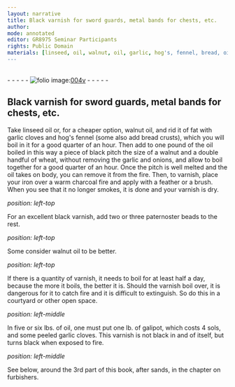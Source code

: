```yaml
---
layout: narrative
title: Black varnish for sword guards, metal bands for chests, etc.
author:
mode: annotated
editor: GR8975 Seminar Participants
rights: Public Domain
materials: [linseed, oil, walnut, oil, garlic, hog's, fennel, bread, oil, black, pitch, wheat, garlic, onions, pitch, oil, iron, paternoster, beads, walnut, oil, oil, galipot, garlic, sands]
---
```


 <br/>- - - - - <a href="http://gallica.bnf.fr/ark:/12148/btv1b10500001g/f14.image"><img src="../assets/photo-icon.png" alt="folio image: " style="display:inline-block; margin-bottom:-3px;"/>004v</a> - - - - - <br/> 
## Black varnish for sword guards, metal bands for chests, etc.

 
 <span class="activity"></span>  Take <span class="material">linseed oil</span> or, for a cheaper option, <span class="material">walnut oil</span>, and rid it of fat with <span class="material_format"><span class="material">garlic</span> cloves</span> and <span class="material">hog's fennel</span> (some also add <span class="material_format"><span class="material">bread</span> crusts</span>), which you will boil in it for <span class="time">a good quarter of an hour</span>. Then add to <span class="unit">one pound</span> of the <span class="material">oil</span> boiled in this way a piece of <span class="material">black pitch</span> <span class="unit">the size of a walnut</span> and <span class="unit">a double handful</span> of <span class="material">wheat</span>, without removing the <span class="material">garlic</span> and <span class="material">onions</span>, and allow to boil together for <span class="time">a good quarter of an hour</span>. Once the <span class="material">pitch</span> is well melted and the <span class="material">oil</span> takes on body, you can remove it from the <span class="tool">fire</span>. Then, to varnish, place your <span class="material">iron</span> over a <span class="tool">warm charcoal fire</span> and apply with a <span class="tool">feather</span> or a <span class="tool">brush</span>. When you see that it no longer smokes, it is done and your varnish is dry. 
 
*position: left-top*

 For an excellent black varnish, add <span class="unit">two or three</span> <span class="material">paternoster beads</span> to the rest. 
 
*position: left-top*

 Some consider <span class="material">walnut oil</span> to be better. 
 
*position: left-top*

 If there is a quantity of varnish, it needs to boil for <span class="time">at least half a day</span>, because the more it boils, the better it is. Should the varnish boil over, it is dangerous for it to catch fire and it is difficult to extinguish. So do this in a courtyard or other open space. 
 
*position: left-middle*

 In <span class="unit">five or six lbs.</span> of <span class="material">oil</span>, one must put <span class="unit">one lb.</span> of <span class="material">galipot</span>, which costs 4 sols, and some <span class="material_format">peeled <span class="material">garlic</span> cloves</span>. This varnish is not black in and of itself, but turns black when exposed to <span class="tool">fire</span>. 
 
*position: left-middle*

See below, around the 3rd part of this book, after <span class="material">sands</span>, in the chapter on furbishers.  
 